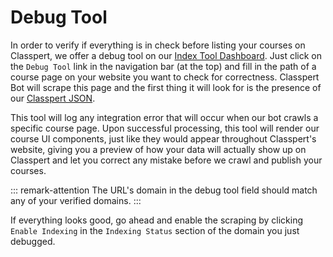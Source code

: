 # Debug Tool

In order to verify if everything is in check before listing your courses on Classpert, we offer a debug tool on our [Index Tool Dashboard](/dashboard). Just click on the `Debug Tool` link in the navigation bar (at the top) and fill in the path of a course page on your website you want to check for correctness. Classpert Bot will scrape this page and the first thing it will look for is the presence of our [Classpert JSON](/docs/classpert-json-schema.html).

This tool will log any integration error that will occur when our bot crawls a specific course page. Upon successful processing, this tool will render our course UI components, just like they would appear throughout Classpert's website, giving you a preview of how your data will actually show up on Classpert and let you correct any mistake before we crawl and publish your courses.

::: remark-attention
The URL's domain in the debug tool field should match any of your verified domains.
:::

If everything looks good, go ahead and enable the scraping by clicking `Enable Indexing` in the `Indexing Status` section of the domain you just debugged.
